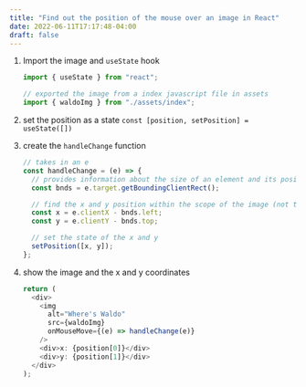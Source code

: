 ```yaml
---
title: "Find out the position of the mouse over an image in React"
date: 2022-06-11T17:17:48-04:00
draft: false
---
```


1. Import the image and `useState` hook

   ```js
   import { useState } from "react";

   // exported the image from a index javascript file in assets
   import { waldoImg } from "./assets/index";
   ```

2. set the position as a state
   `const [position, setPosition] = useState([])`

3. create the `handleChange` function

   ```js
   // takes in an e
   const handleChange = (e) => {
     // provides information about the size of an element and its position relative to the viewport
     const bnds = e.target.getBoundingClientRect();

     // find the x and y position within the scope of the image (not the entire viewport)
     const x = e.clientX - bnds.left;
     const y = e.clientY - bnds.top;

     // set the state of the x and y
     setPosition([x, y]);
   };
   ```

4. show the image and the x and y coordinates
   ```js
   return (
     <div>
       <img
         alt="Where's Waldo"
         src={waldoImg}
         onMouseMove={(e) => handleChange(e)}
       />
       <div>x: {position[0]}</div>
       <div>y: {position[1]}</div>
     </div>
   );
   ```
